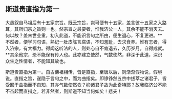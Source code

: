 ## 斯道贵直指为第一

大愚叙自马祖后有十五家宗旨。既云宗旨，岂可便有十五家，盖言彼十五家之入路耳，其所归宗之旨则一也。然宗旨之最要者，惟我济公一人，其余不能不消灭去。何以故？盖末世业重，初入此道，不能识言句之所由，便生退心，不复更进。**不然者，便学习句语，熟记一肚皮陈言腐语，不知羞耻，去求食养。惟有志者，得入济宗，有大福力。得闻这听法的人，则处心自不肯退去，久历岁月，自得成就。**其余他宗，恐不能保有传人也。此亦建立使然，气数使然，非深于此道，深识众生之性情者，不能知其故也。

斯道贵直指为第一。自古佛祖相传，皆是直指，至唐以后，则渐渐假物说，假境说。直指之旨，遂隐于言句之中，而为曲指矣。即铮铮然五宗中拔萃之诸君子，皆受囿于曲指而不自知，其亦气数使然欤？抑诸君子故为此奇特耶？故我临济公不能不奋起而直指之。若非然者，则斯道不知当何如矣！悲夫！
